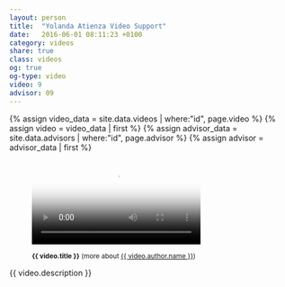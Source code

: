 ```yaml
---
layout: person
title:  "Yolanda Atienza Video Support"
date:   2016-06-01 08:11:23 +0100
category: videos
share: true
class: videos
og: true
og-type: video
video: 9
advisor: 09
---
```



{% assign video_data = site.data.videos | where:"id", page.video %}
{% assign video = video_data | first %}
{% assign advisor_data = site.data.advisors | where:"id", page.advisor %}
{% assign advisor = advisor_data | first %}
<figure class="no-margin margin-bottom-1">
    <div class="embed-container embed-container_{{ video.aspect-ratio }}">
        <video id="teaser" controls preload="auto" poster="{{ video.path }}{{ video.poster }}">
            <source src="{{ video.path }}{{ video.source-webm}}" type='video/webm; codecs="opus,vp9"'>
            <source src="{{ video.path }}{{ video.source-mp4 }}" type='video/mp4; codecs="aac,h264"'>
        </video>
    </div>
    <figcaption>
      <p><small><strong>{{ video.title }}</strong> (more about <a href="{{ advisor.permalink }}">{{ video.author.name }}</a>)</small></p>
    </figcaption>
</figure>

<!--more-->

<p>{{ video.description }}</p>